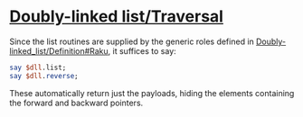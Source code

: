 [1]: https://rosettacode.org/wiki/Doubly-linked_list/Traversal

# [Doubly-linked list/Traversal][1]

Since the list routines are supplied by the generic roles defined in [Doubly-linked_list/Definition#Raku](https://rosettacode.org/wiki/Doubly-linked_list/Definition#Raku), it suffices to say:

```perl
say $dll.list;
say $dll.reverse;
```


These automatically return just the payloads, hiding the elements containing the forward and backward pointers.